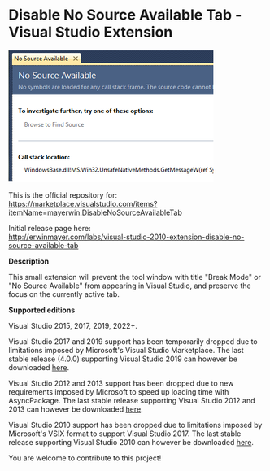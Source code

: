 # Disable No Source Available Tab - Visual Studio Extension
![Screenshot](/DisableNoSourceAvailableTabSharedFolder/Screenshot.png?raw=true "Screenshot")

This is the official repository for:  
https://marketplace.visualstudio.com/items?itemName=mayerwin.DisableNoSourceAvailableTab

Initial release page here:  
http://erwinmayer.com/labs/visual-studio-2010-extension-disable-no-source-available-tab

**Description**

This small extension will prevent the tool window with title "Break Mode" or "No Source Available" from appearing in Visual Studio, and preserve the focus on the currently active tab.

**Supported editions**

Visual Studio 2015, 2017, 2019, 2022+.

Visual Studio 2017 and 2019 support has been temporarily dropped due to limitations imposed by Microsoft's Visual Studio Marketplace. The last stable release (4.0.0) supporting Visual Studio 2019 can however be downloaded [here](https://github.com/mayerwin/vs-disable-no-source-tab/releases/tag/4.0.0).

Visual Studio 2012 and 2013 support has been dropped due to new requirements imposed by Microsoft to speed up loading time with AsyncPackage. The last stable release supporting Visual Studio 2012 and 2013 can however be downloaded [here](https://github.com/mayerwin/vs-disable-no-source-tab/releases/tag/2.0_2012-2017).
 
Visual Studio 2010 support has been dropped due to limitations imposed by Microsoft's VSIX format to support Visual Studio 2017. The last stable release supporting Visual Studio 2010 can however be downloaded [here](https://github.com/mayerwin/vs-disable-no-source-tab/releases/tag/2.0).

You are welcome to contribute to this project!
